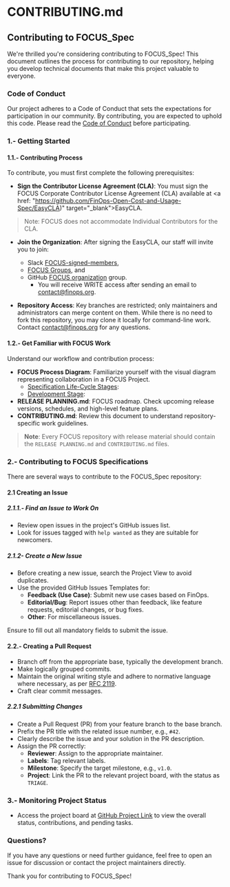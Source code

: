 # CONTRIBUTING.md

## Contributing to FOCUS_Spec

We're thrilled you're considering contributing to FOCUS_Spec! This document outlines the process for contributing to our repository, helping you develop technical documents that make this project valuable to everyone.

### Code of Conduct

Our project adheres to a Code of Conduct that sets the expectations for participation in our community. By contributing, you are expected to uphold this code. Please read the [Code of Conduct](https://www.contributor-covenant.org/version/1/0/0/code-of-conduct/) before participating.

### 1.- Getting Started

#### 1.1.- Contributing Process 

To contribute, you must first complete the following prerequisites:

- **Sign the Contributor License Agreement (CLA)**: You must sign the FOCUS Corporate Contributor License Agreement (CLA) available at <a href: "https://github.com/FinOps-Open-Cost-and-Usage-Spec/EasyCLA)" target="_blank">EasyCLA</a>.

> Note: FOCUS does not accommodate Individual Contributors for the CLA.

- **Join the Organization**: After signing the EasyCLA, our staff will invite you to join:
    *  Slack [FOCUS-signed-members](), 
    * [FOCUS Groups](), and 
    * GitHub [FOCUS organization]() group. 
        * You will receive WRITE access after sending an email to [contact@finops.org](mailto:xxxx@finops.org).

- **Repository Access**: Key branches are restricted; only maintainers and administrators can merge content on them. While there is no need to fork this repository, you may clone it locally for command-line work. Contact [contact@finops.org](mailto:xxxx@finops.org) for any questions.

#### 1.2.- Get Familiar with FOCUS Work

Understand our workflow and contribution process:

- **FOCUS Process Diagram**: Familiarize yourself with the visual diagram representing collaboration in a FOCUS Project.
    * [Specification Life-Cycle Stages]():
    * [Development Stage]():
- **RELEASE PLANNING.md**: FOCUS roadmap. Check upcoming release versions, schedules, and high-level feature plans.
- **CONTRIBUTING.md**: Review this document to understand repository-specific work guidelines.

> **Note**: Every FOCUS repository with release material should contain the `RELEASE PLANNING.md` and `CONTRIBUTING.md` files.

### 2.- Contributing to FOCUS Specifications

There are several ways to contribute to the FOCUS_Spec repository:
#### 2.1 Creating an Issue
##### 2.1.1.- Find an Issue to Work On

- Review open issues in the project's GitHub issues list.
- Look for issues tagged with `help wanted` as they are suitable for newcomers.

##### 2.1.2- Create a New Issue

- Before creating a new issue, search the Project View to avoid duplicates.
- Use the provided GitHub Issues Templates for:
  - **Feedback (Use Case)**: Submit new use cases based on FinOps.
  - **Editorial/Bug**: Report issues other than feedback, like feature requests, editorial changes, or bug fixes.
  - **Other**: For miscellaneous issues.

Ensure to fill out all mandatory fields to submit the issue.

#### 2.2.- Creating a Pull Request

- Branch off from the appropriate base, typically the development branch.
- Make logically grouped commits.
- Maintain the original writing style and adhere to normative language where necessary, as per [RFC 2119](https://tools.ietf.org/html/rfc2119).
- Craft clear commit messages.

##### 2.2.1 Submitting Changes

- Create a Pull Request (PR) from your feature branch to the base branch.
- Prefix the PR title with the related issue number, e.g., `#42`.
- Clearly describe the issue and your solution in the PR description.
- Assign the PR correctly:
  - **Reviewer**: Assign to the appropriate maintainer.
  - **Labels**: Tag relevant labels.
  - **Milestone**: Specify the target milestone, e.g., `v1.0`.
  - **Project**: Link the PR to the relevant project board, with the status as `TRIAGE`.

### 3.- Monitoring Project Status

- Access the project board at [GitHub Project Link](#) to view the overall status, contributions, and pending tasks.

### Questions?

If you have any questions or need further guidance, feel free to open an issue for discussion or contact the project maintainers directly.

Thank you for contributing to FOCUS_Spec!
